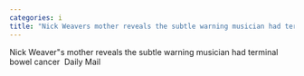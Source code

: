 ```yaml
---
categories: i
title: "Nick Weavers mother reveals the subtle warning musician had terminal bowel cancer  Daily Mail"
---
```

Nick Weaver"s mother reveals the subtle warning musician had terminal bowel cancer&nbsp;&nbsp;Daily Mail